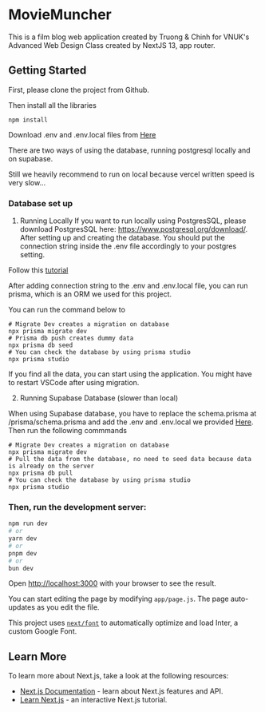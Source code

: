 # MovieMuncher

This is a film blog web application created by Truong & Chinh for VNUK's Advanced Web Design Class created by NextJS 13, app router.

## Getting Started

First, please clone the project from Github.

Then install all the libraries

```
npm install
```

Download .env and .env.local files from [Here](https://drive.google.com/drive/folders/1f6X7a-AfFTQWPcruxrCu5pEfzTFgxzCG?usp=sharing)

There are two ways of using the database, running postgresql locally and on supabase.

Still we heavily recommend to run on local because vercel written speed is very slow...

### Database set up
1. Running Locally
If you want to run locally using PostgresSQL, please download PostgresSQL here: https://www.postgresql.org/download/. After setting up and creating the database. You should put the connection string inside the .env file accordingly to your postgres setting.

Follow this [tutorial](https://www.youtube.com/watch?v=Ids4w5fmMpk)

After adding connection string to the .env and .env.local file, you can run prisma, which is an ORM we used for this project.

You can run the command below to 

```
# Migrate Dev creates a migration on database
npx prisma migrate dev
# Prisma db push creates dummy data
npx prisma db seed
# You can check the database by using prisma studio
npx prisma studio
```

If you find all the data, you can start using the application. You might have to restart VSCode after using migration. 


2. Running Supabase Database (slower than local)

When using Supabase database, you have to replace the schema.prisma at /prisma/schema.prisma and add the .env and .env.local we provided [Here](https://drive.google.com/drive/folders/1f6X7a-AfFTQWPcruxrCu5pEfzTFgxzCG?usp=sharing).
Then run the following commmands

```
# Migrate Dev creates a migration on database
npx prisma migrate dev
# Pull the data from the database, no need to seed data because data is already on the server
npx prisma db pull
# You can check the database by using prisma studio
npx prisma studio
```


### Then, run the development server:

```bash
npm run dev
# or
yarn dev
# or
pnpm dev
# or
bun dev
```

Open [http://localhost:3000](http://localhost:3000) with your browser to see the result.

You can start editing the page by modifying `app/page.js`. The page auto-updates as you edit the file.

This project uses [`next/font`](https://nextjs.org/docs/basic-features/font-optimization) to automatically optimize and load Inter, a custom Google Font.


## Learn More

To learn more about Next.js, take a look at the following resources:

- [Next.js Documentation](https://nextjs.org/docs) - learn about Next.js features and API.
- [Learn Next.js](https://nextjs.org/learn) - an interactive Next.js tutorial.


